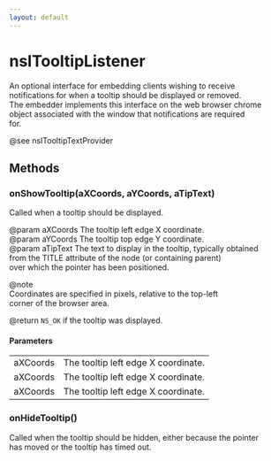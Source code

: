 ```yaml
---
layout: default
---
```


# nsITooltipListener #
  
An optional interface for embedding clients wishing to receive  
notifications for when a tooltip should be displayed or removed.  
The embedder implements this interface on the web browser chrome  
object associated with the window that notifications are required  
for.  
  
@see nsITooltipTextProvider  
  

## Methods ##

### onShowTooltip(aXCoords, aYCoords, aTipText) ###
  
Called when a tooltip should be displayed.  
  
@param aXCoords The tooltip left edge X coordinate.  
@param aYCoords The tooltip top edge Y coordinate.  
@param aTipText The text to display in the tooltip, typically obtained  
       from the TITLE attribute of the node (or containing parent)  
       over which the pointer has been positioned.  
  
@note  
Coordinates are specified in pixels, relative to the top-left  
corner of the browser area.  
  
@return <code>NS_OK</code> if the tooltip was displayed.  
  

#### Parameters ####

<table>

<tr>
<td>aXCoords</td>
<td>The tooltip left edge X coordinate.  
</td>
</tr>

<tr>
<td>aXCoords</td>
<td>The tooltip left edge X coordinate.  
</td>
</tr>

<tr>
<td>aXCoords</td>
<td>The tooltip left edge X coordinate.  
</td>
</tr>

</table>

### onHideTooltip() ###
  
Called when the tooltip should be hidden, either because the pointer  
has moved or the tooltip has timed out.  
  
